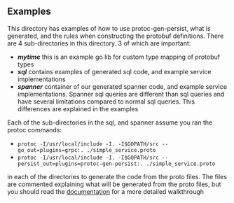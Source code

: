 ## Examples

This directory has examples of how to use protoc-gen-persist, what is generated, and the rules when constructing
the protobuf definitions.  There are 4 sub-directories in this directory.  3 of which are important:
- ___mytime___ this is an example go lib for custom type mapping of protobuf types
- ___sql___ contains examples of generated sql code, and example service implementations
- ___spanner___ container of our generated spanner code, and example service implementations. Spanner sql queries are
different than sql queries and have several limitations compared to normal sql queries.  This differences are explained in the examples

Each of the sub-directories in the sql, and spanner assume you ran the protoc commands:
- ``` protoc -I/usr/local/include -I. -I$GOPATH/src --go_out=plugins=grpc:. ./simple_service.proto ```
- ``` protoc -I/usr/local/include -I. -I$GOPATH/src --persist_out=plugins=protoc-gen-persist:. ./simple_service.proto ```

in each of the directories to generate the code from the proto files. The files are commented explaining what will
be generated from the proto files, but you should read the [documentation](../docs/index.md) for a more detailed walkthrough
